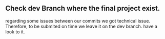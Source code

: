## Check dev Branch where the final project exist.

regarding some issues between our commits we got technical issue. Therefore, to be submited on time we leave it on the dev branch. have a look to it.
